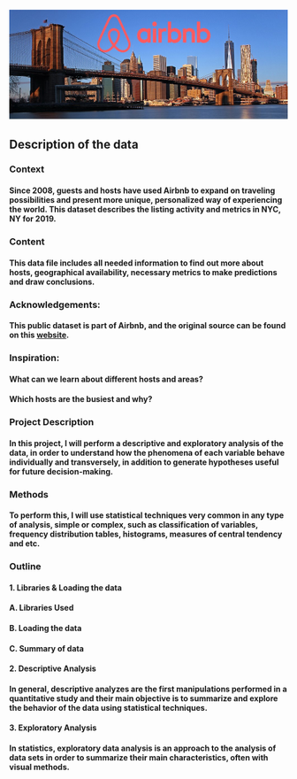 ![Air Bnb](https://github.com/vamsi7777/Air-bnb/blob/main/air.jpeg)

## Description of the data
### Context
#### Since 2008, guests and hosts have used Airbnb to expand on traveling possibilities and present more unique, personalized way of experiencing the world. This dataset describes the listing activity and metrics in NYC, NY for 2019.

### Content
#### This data file includes all needed information to find out more about hosts, geographical availability, necessary metrics to make predictions and draw conclusions.

### Acknowledgements:
#### This public dataset is part of Airbnb, and the original source can be found on this [website](https://www.kaggle.com/dgomonov/new-york-city-airbnb-open-data).

### Inspiration:
#### What can we learn about different hosts and areas?
#### Which hosts are the busiest and why?
    
### Project Description
#### In this project, I will perform a descriptive and exploratory analysis of the data, in order to understand how the phenomena of each variable behave individually and transversely, in addition to generate hypotheses useful for future decision-making. 

### Methods
#### To perform this, I will use statistical techniques very common in any type of analysis, simple or complex, such as classification of variables, frequency distribution tables, histograms, measures of central tendency and etc.

### Outline
#### 1. Libraries & Loading the data
#### A. Libraries Used
#### B. Loading the data
#### C. Summary of data
#### 2. Descriptive Analysis
####  In general, descriptive analyzes are the first manipulations performed in a quantitative study and their main objective is to summarize and explore the behavior of the data using statistical techniques.
#### 3. Exploratory Analysis
#### In statistics, exploratory data analysis is an approach to the analysis of data sets in order to summarize their main characteristics, often with visual methods.






































